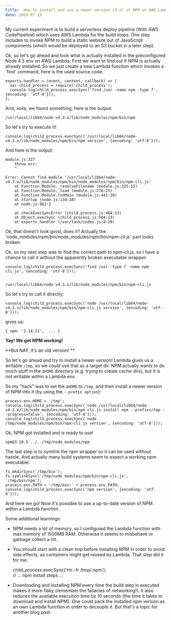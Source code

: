 ```yaml
---
title:  How to install and use a newer version (3.x) of NPM on AWS Lambda.
date: 2016-07-19
---
```

My current experiment is to build a serverless deploy pipeline (With AWS CodePipeline) which uses AWS Lambda for the build steps. One step includes to invoke NPM to build a static website out of JavaScript components (which would be deployed to an S3 bucket in a later step).

Ok, so let's go ahead and look what is actually installed in the preconfigured Node 4.3 env on AWS Lambda. First we want to find out if NPM is actually already installed. So we just create a new Lambda function which invokes a \`find' command, here is the used source code: 

    
    exports.handler = (event, context, callback) => {  
      var child_process = require('child_process'); 
      console.log(child_process.execSync('find /usr -name npm -type f', {encoding: 'utf-8'}));   
    }; 
    

And, voila, we found something, here is the output: 

    
    /usr/local/lib64/node-v4.3.x/lib/node_modules/npm/bin/npm
    

So let's try to execute it! 

    
    console.log(child_process.execSync('/usr/local/lib64/node-v4.3.x/lib/node_modules/npm/bin/npm version', {encoding: 'utf-8'}));
    

And here is the output:

    
    module.js:327
        throw err;
        ^
    
    Error: Cannot find module '/usr/local/lib64/node-v4.3.x/lib/node_modules/npm/bin/node_modules/npm/bin/npm-cli.js'
        at Function.Module._resolveFilename (module.js:325:15)
        at Function.Module._load (module.js:276:25)
        at Function.Module.runMain (module.js:441:10)
        at startup (node.js:134:18)
        at node.js:962:3
    
        at checkExecSyncError (child_process.js:464:13)
        at Object.execSync (child_process.js:504:13)
        at exports.handler (/var/task/index.js:4:29)
    

Ok, that doesn't look good, does it? Actually the 'node\_modules/npm/bin/node\_modules/npm/bin/npm-cli.js' part looks broken.

Ok, so my next step was to find the correct path to npm-cli.js, so I have a chance to call it without the apparently broken executable wrapper: 

    
    console.log(child_process.execSync('find /usr -type f -name npm-cli.js', {encoding: 'utf-8'}));
    
    
    /usr/local/lib64/node-v4.3.x/lib/node_modules/npm/bin/npm-cli.js
    

So let's try to call it directly:

    
    console.log(child_process.execSync('node /usr/local/lib64/node-v4.3.x/lib/node_modules/npm/bin/npm-cli.js version', {encoding: 'utf-8'}));
    

gives us:

    
    { npm: '2.14.12',  ... }
    

**Yay! We got NPM working!**

**But NAY, it's an old version! **

So let's go ahead and try to install a newer version! Lambda gives us a writable `/tmp`, so we could use that as a target dir. NPM actually wants to do much stuff in the `$HOME` directory (e.g. trying to create cache dirs), but it is not writable within a Lambda env.

So my "hack" was to set the `$HOME` to `/tmp`, and then install a newer version of NPM into it (by using the `--prefix option`):

    
    process.env.HOME = '/tmp';
    console.log(child_process.execSync('node /usr/local/lib64/node-v4.3.x/lib/node_modules/npm/bin/npm-cli.js install npm --prefix=/tmp --progress=false', {encoding: 'utf-8'}));
    console.log(child_process.execSync('node /tmp/node_modules/npm/bin/npm-cli.js version', {encoding: 'utf-8'}));
    

Ok, NPM got installed and is ready to use!

    
    npm@3.10.5 ../../tmp/node_modules/npm
    

The last step is to symlink the npm wrapper so it can be used without hassle. And actually many build systems seem to expect a working npm executable:

    
    fs.mkdirSync('/tmp/bin');
    fs.symlinkSync('/tmp/node_modules/npm/bin/npm-cli.js', '/tmp/bin/npm');
    process.env.PATH = '/tmp/bin:' + process.env.PATH;
    console.log(child_process.execSync('npm version', {encoding: 'utf-8'}));
    

And here we go!  Now it's possible to use a up-to-date version of NPM within a Lambda function. 

Some additional learnings:

* NPM needs a lot of memory, so I configured the Lambda function with max memory of 1500MB RAM. Otherwise it seems to misbehave or garbage collect a lot.
* You should start with a clean tmp before installing NPM in order to avoid side effects, as containers might get reused by Lambda. That step did it for me:

    
    child_process.execSync('rm -fr /tmp/.npm');  
    // ... npm install steps ...
    

* Downloading and installing NPM every time the build step is executed makes it more flaky (remember the fallacies of networking!). It also reduces the available execution time by 10 seconds (the time it takes to download and install NPM). One could pack the installed npm version as an own Lambda function in order to decouple it. But that's a topic for another blog post. 